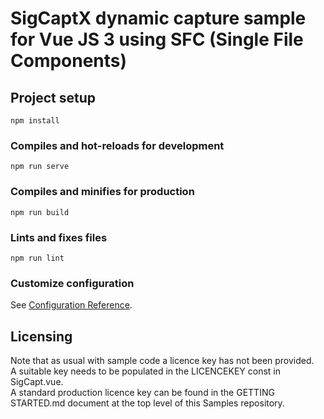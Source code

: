 # SigCaptX dynamic capture sample for Vue JS 3 using SFC (Single File Components)

## Project setup
```
npm install
```

### Compiles and hot-reloads for development
```
npm run serve
```

### Compiles and minifies for production
```
npm run build
```

### Lints and fixes files
```
npm run lint
```

### Customize configuration
See [Configuration Reference](https://cli.vuejs.org/config/).

## Licensing
Note that as usual with sample code a licence key has not been provided.  
A suitable key needs to be populated in the LICENCEKEY const in SigCapt.vue.  
A standard production licence key can be found in the GETTING STARTED.md document at the top level of this Samples repository.  


